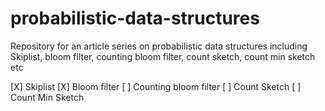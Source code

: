 # probabilistic-data-structures
Repository for an article series on probabilistic data structures including Skiplist, bloom filter, counting bloom filter, count sketch, count min sketch etc 

[X] Skiplist
[X] Bloom filter
[ ] Counting bloom filter
[ ] Count Sketch
[ ] Count Min Sketch

